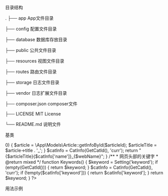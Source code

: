 目录结构

.
├── app                                 App文件目录

├── config                              配置文件目录

├── database                              数据库存放目录

├── public                              公共文件目录

├── resources                           视图文件目录

├── routes                              路由文件目录

├── storage                             日志文件目录

├── vendor                              日志扩展文件目录

├── composer.json                    composer文件

├── LICENSE                          MIT License


└── README.md                        说明文件

基类


<?php


use Illuminate\Support\Facades\Cookie;


header("Content-Type:text/html;charset=utf-8");


$catId = GetCatId();


/**
 * 网页头部的title，如果栏目中没有设置，则默认取栏目名
 * @return mixed
 */
 
function Title()

{

    $webName = Setting('name');

    if (empty(GetCatId())) {
        return $webName;
    }

    $articleId = GetArticleId();
    $articleTitle = '';
    if ($articleId > 0) {
        $article = \App\Models\Article::getInfoById($articleId);
        $articleTitle = $article->title . '_';
    }

    $catInfo = CatInfo(GetCatId(), 'curr');

    return "{$articleTitle}{$catInfo['name']}_{$webName}";
}

/**
 * 网页头部的关键字
 * @return mixed
 */
 
function Keywords()
{

    $keyword = Setting('keyword');
    if (empty(GetCatId())) {
        return $keyword;
    }

    $catInfo = CatInfo(GetCatId(), 'curr');
    if (!empty($catInfo['keyword'])) {
        return $catInfo['keyword'];
    }

    return $keyword;
}
?>


用法示例


<head>
    <title>{{Title()}}</title>
    <meta name="Keywords" content="{{Keywords()}}">
    <meta name="Description" content="{{Description()}}">
</head>
